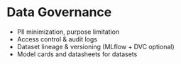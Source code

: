 # Data Governance
- PII minimization, purpose limitation
- Access control & audit logs
- Dataset lineage & versioning (MLflow + DVC optional)
- Model cards and datasheets for datasets
